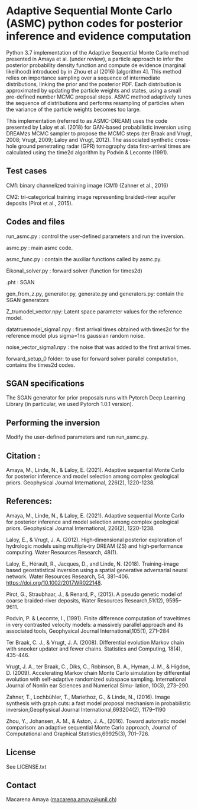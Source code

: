 # Adaptive Sequential Monte Carlo (ASMC) python codes for posterior inference and evidence computation 
Python 3.7 implementation of the Adaptive Sequential Monte Carlo method presented in Amaya et al. (under review), a particle approach to infer the posterior probability density function and compute de evidence (marginal likelihood) introduced by in Zhou et al (2016) [algorithm 4]. This method relies on importance sampling over a sequence of intermediate distributions, linking the prior and the posterior PDF. Each distribution is approximated by updating the particle weights and states, using a small pre-defined number MCMC proposal steps. ASMC method adaptively tunes the sequence of distributions and performs resampling of particles when the variance of the particle weights becomes too large.

This implementation (referred to as ASMC-DREAM) uses the code presented by Laloy et al. (2018) for GAN-based probabilistic inversion using DREAMzs MCMC sampler to propose the MCMC steps (ter Braak and Vrugt, 2008; Vrugt, 2009; Laloy and Vrugt, 2012). The associated synthetic cross-hole ground penetrating radar (GPR) tomography data first-arrival times are calculated using the time2d algorithm by Podvin & Lecomte (1991).

## Test cases
CM1: binary channelized training image (CM1) (Zahner et al., 2016) 

CM2: tri-categorical training image representing braided-river aquifer deposits (Pirot et al., 2015).


## Codes and files
run_asmc.py : control the user-defined parameters and run the inversion. 

asmc.py : main asmc code.

asmc_func.py : contain the auxiliar functions called by asmc.py.

Eikonal_solver.py : forward solver (function for times2d)

.pht : SGAN

gen_from_z.py, generator.py, generate.py and generators.py: contain the SGAN generators

Z_trumodel_vector.npy: Latent space parameter values for the reference model. 

datatruemodel_sigma1.npy : first arrival times obtained with times2d for the reference model plus sigma=1ns gaussian random noise. 

noise_vector_sigma1.npy : the noise that was added to the first arrival times. 

forward_setup_0 folder: to use for forward solver parallel computation, contains the times2d codes.


## SGAN specifications
The SGAN generator for prior proposals runs with Pytorch Deep Learning Library (in particular, we used Pytorch 1.0.1 version). 


## Performing the inversion
Modify the user-defined parameters and run run_asmc.py. 


## Citation :
Amaya, M., Linde, N., & Laloy, E. (2021). Adaptive sequential Monte Carlo for posterior inference and model selection among complex geological priors. Geophysical Journal International, 226(2), 1220-1238.


## References:
Amaya, M., Linde, N., & Laloy, E. (2021). Adaptive sequential Monte Carlo for posterior inference and model selection among complex geological priors. Geophysical Journal International, 226(2), 1220-1238.

Laloy, E., & Vrugt, J. A. (2012). High‐dimensional posterior exploration of hydrologic models using multiple‐try DREAM (ZS) and high‐performance computing. 
Water Resources Research, 48(1).

Laloy, E., Hérault, R., Jacques, D., and Linde, N. (2018). Training-image based geostatistical inversion using
a spatial generative adversarial neural network. Water Resources Research, 54, 381–406. https://doi.org/10.1002/2017WR022148.

Pirot, G., Straubhaar, J., & Renard, P., (2015).   A pseudo genetic model of coarse braided-river deposits, Water Resources Research,51(12), 9595–9611.

Podvin, P. & Lecomte, I., (1991).  Finite difference computation of traveltimes in very contrasted velocity models: 
a massively parallel approach and its associated tools, Geophysical Journal International,105(1), 271–284

Ter Braak, C. J., & Vrugt, J. A. (2008). Differential evolution Markov chain with snooker updater and fewer chains. 
Statistics and Computing, 18(4), 435-446.

Vrugt, J. A., ter Braak, C., Diks, C., Robinson, B. A., Hyman, J. M., & Higdon, D. (2009). Accelerating Markov chain Monte Carlo simulation by
differential evolution with self-adaptive randomized subspace sampling. International Journal of Nonlin ear Sciences and Numerical Simu-
lation, 10(3), 273–290.
          
Zahner, T., Lochbühler, T., Mariethoz, G., & Linde, N., (2016).  Image synthesis with graph cuts: a fast model proposal mechanism in probabilistic inversion,Geophysical Journal International,693204(2), 1179–1190   

Zhou,  Y.,  Johansen,  A.  M.,  &  Aston,  J.  A.,  (2016).   Toward  automatic  model  comparison:  an adaptive sequential 
Monte Carlo approach, Journal of Computational and Graphical Statistics,69925(3), 701–726.      




## License
See LICENSE.txt


## Contact
Macarena Amaya (macarena.amaya@unil.ch)
